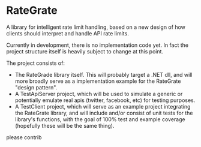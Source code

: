 # RateGrate
A library for intelligent rate limit handling, based on a new design of how clients should interpret and handle API rate limits.

Currently in development, there is no implementation code yet. 
In fact the project structure itself is heavily subject to change at this point.

The project consists of:
- The RateGrade library itself. 
  This will probably target a .NET dll, and will more broadly serve as a implementation example for the RateGrate "design pattern".
- A TestApiServer project, which will be used to simulate a generic or potentially emulate real apis (twitter, facebook, etc)
  for testing purposes.
- A TestClient project, which will serve as an example project integrating the RateGrate library,
  and will include and/or consist of unit tests for the library's functions, 
  with the goal of 100% test and example coverage (hopefully these will be the same thing).
  
please contrib
